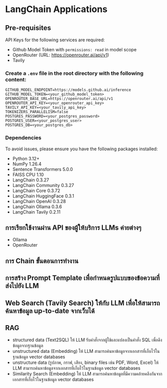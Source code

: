 # LangChain Applications

## Pre-requisites
API Keys for the following services are required:
 - Github Model Token with `permissions: read` in model scope
 - OpenRouter (URL: https://openrouter.ai/api/v1)
 - Tavily 
### Create a `.env` file in the root directory with the following content:
```plaintext
GITHUB_MODEL_ENDPOINT=https://models.github.ai/inference
GITHUB_MODEL_TOKEN=<your_github_model_token>
OPENROUTER_BASE_URL=https://openrouter.ai/api/v1
OPENROUTER_API_KEY=<your_openrouter_api_key>
TAVILY_API_KEY=<your_tavily_api_key>
TOKENIZERS_PARALLELISM=false
POSTGRES_PASSWORD=<your_postgres_password>
POSTGRES_USER=<your_postgres_user>
POSTGRES_DB=<your_postgres_db>
```

### Dependencies 
To avoid issues, please ensure you have the following packages installed:
- Python 3.12+
- NumPy 1.26.4
- Sentence Transformers 5.0.0
- FAISS CPU 1.10
- LangChain 0.3.27
- LangChain Community 0.3.27
- LangChain Core 0.3.72
- LangChain HuggingFace 0.3.1
- LangChain OpenAI 0.3.28
- LangChain Ollama 0.3.6
- LangChain Tavily 0.2.11

## การเรียกใช้งานผ่าน API ของผู้ให้บริการ LLMs ค่ายต่างๆ
 - Ollama
 - OpenRouter

## การ Chain ขั้นตอนการทำงาน

## การสร้าง Prompt Template เพื่อกำหนดรูปแบบของข้อความที่ส่งไปยัง LLM

## Web Search (Tavily Search) ให้กับ LLM เพื่อให้สามารถค้นหาข้อมูล up-to-date จากเว็บได้

 ## RAG
  - structured data (Text2SQL) ให้ LLM รับคำสั่งจากผู้ใช้และแปลงเป็นคำสั่ง SQL เพื่อดึงข้อมูลจากฐานข้อมูล
  - unstructured data (Embedding) ให้ LLM สามารถค้นหาข้อมูลจากเอกสารที่เก็บไว้ในฐานข้อมูล vector databases
  - unstructure data (รูปภาพ, กราฟ, เสียง, binary files เช่น PDF, Word, Excel) ให้ LLM
สามารถค้นหาข้อมูลจากเอกสารที่เก็บไว้ในฐานข้อมูล vector databases
  - Similarity Search (Embedding) ให้ LLM
สามารถค้นหาข้อมูลที่มีความคล้ายคลึงกันจากเอกสารที่เก็บไว้ในฐานข้อมูล vector databases